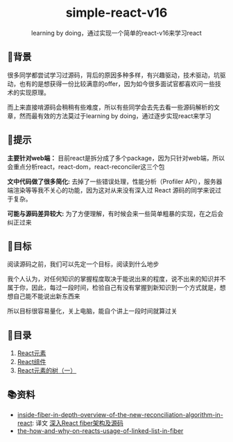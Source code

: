 <h1 align="center">simple-react-v16</h1>
<div align="center">
  learning by doing，通过实现一个简单的react-v16来学习react
</div>

## 🌱背景
很多同学都尝试学习过源码，背后的原因多种多样，有兴趣驱动，技术驱动，坑驱动，也有的是想获得一份比较满意的offer，因为如今很多面试官都喜欢问一些技术的实现原理。

而上来直接啃源码会稍稍有些难度，所以有些同学会去先去看一些源码解析的文章，然而最有效的方法莫过于learning by doing，通过逐步实现react来学习

## 🙊提示
**主要针对web端：** 目前react是拆分成了多个package，因为只针对web端，所以会重点分析react，react-dom，react-reconciler这三个包

**文中代码做了很多简化:** 去掉了一些错误处理，性能分析（Profiler API），服务器端渲染等等我不关心的功能，因为这对从来没有深入过 React 源码的同学来说过于复杂。

**可能与源码差异较大:** 为了方便理解，有时候会来一些简单粗暴的实现，在之后会纠正过来

## 🚣目标

阅读源码之前，我们可以先定一个目标，阅读到什么地步

我个人认为，对任何知识的掌握程度取决于能说出来的程度，说不出来的知识并不属于你，因此，每过一段时间，检验自己有没有掌握到新知识到一个方式就是，想想自己能不能说出新东西来

所以目标很容易量化，关上电脑，能自个讲上一段时间就算过关

## 📜目录

1. [React元素](React元素/README.md)
2. [React组件](React组件/README.md)
3. [React元素的树（一）](React元素的树（一）/README.md)

## 📚资料
- [inside-fiber-in-depth-overview-of-the-new-reconciliation-algorithm-in-react](https://medium.com/react-in-depth/inside-fiber-in-depth-overview-of-the-new-reconciliation-algorithm-in-react-e1c04700ef6e): 译文 [深入React fiber架构及源码](https://zhuanlan.zhihu.com/p/57346388)
- [the-how-and-why-on-reacts-usage-of-linked-list-in-fiber](https://medium.com/react-in-depth/the-how-and-why-on-reacts-usage-of-linked-list-in-fiber-67f1014d0eb7)
